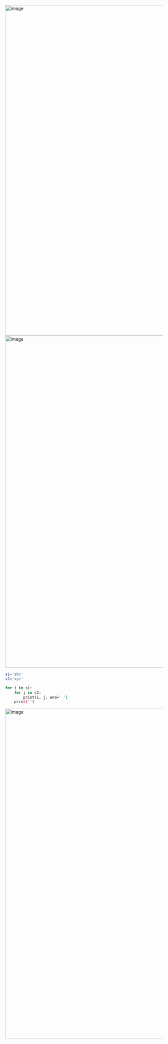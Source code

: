 <img width="1057" alt="image" src="https://github.com/user-attachments/assets/8c160b17-91b9-45f1-b8be-46e283013fd9" />

<img width="1061" alt="image" src="https://github.com/user-attachments/assets/a39a7193-9817-4b7c-83f7-bba8859bb4b5" />






```sh
s1='abc'
s2='xyz'

for i in s1:
    for j in s2:
        print(i, j, end=' ')
    print('')
```

<img width="1056" alt="image" src="https://github.com/user-attachments/assets/2a805a2a-6170-43df-8342-a6fba35c26aa" />
